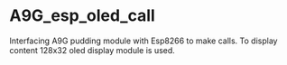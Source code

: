 # A9G_esp_oled_call
Interfacing A9G pudding module with Esp8266 to make calls. To display content 128x32 oled display module is used.

